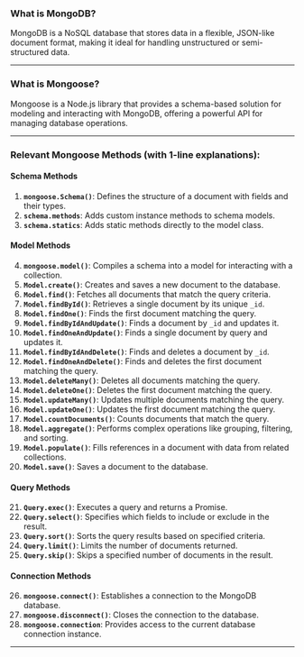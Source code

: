 ### **What is MongoDB?**
MongoDB is a NoSQL database that stores data in a flexible, JSON-like document format, making it ideal for handling unstructured or semi-structured data.

---

### **What is Mongoose?**
Mongoose is a Node.js library that provides a schema-based solution for modeling and interacting with MongoDB, offering a powerful API for managing database operations.

---

### **Relevant Mongoose Methods (with 1-line explanations):**

#### **Schema Methods**
1. **`mongoose.Schema()`**: Defines the structure of a document with fields and their types.
2. **`schema.methods`**: Adds custom instance methods to schema models.
3. **`schema.statics`**: Adds static methods directly to the model class.

#### **Model Methods**
4. **`mongoose.model()`**: Compiles a schema into a model for interacting with a collection.
5. **`Model.create()`**: Creates and saves a new document to the database.
6. **`Model.find()`**: Fetches all documents that match the query criteria.
7. **`Model.findById()`**: Retrieves a single document by its unique `_id`.
8. **`Model.findOne()`**: Finds the first document matching the query.
9. **`Model.findByIdAndUpdate()`**: Finds a document by `_id` and updates it.
10. **`Model.findOneAndUpdate()`**: Finds a single document by query and updates it.
11. **`Model.findByIdAndDelete()`**: Finds and deletes a document by `_id`.
12. **`Model.findOneAndDelete()`**: Finds and deletes the first document matching the query.
13. **`Model.deleteMany()`**: Deletes all documents matching the query.
14. **`Model.deleteOne()`**: Deletes the first document matching the query.
15. **`Model.updateMany()`**: Updates multiple documents matching the query.
16. **`Model.updateOne()`**: Updates the first document matching the query.
17. **`Model.countDocuments()`**: Counts documents that match the query.
18. **`Model.aggregate()`**: Performs complex operations like grouping, filtering, and sorting.
19. **`Model.populate()`**: Fills references in a document with data from related collections.
20. **`Model.save()`**: Saves a document to the database.

#### **Query Methods**
21. **`Query.exec()`**: Executes a query and returns a Promise.
22. **`Query.select()`**: Specifies which fields to include or exclude in the result.
23. **`Query.sort()`**: Sorts the query results based on specified criteria.
24. **`Query.limit()`**: Limits the number of documents returned.
25. **`Query.skip()`**: Skips a specified number of documents in the result.

#### **Connection Methods**
26. **`mongoose.connect()`**: Establishes a connection to the MongoDB database.
27. **`mongoose.disconnect()`**: Closes the connection to the database.
28. **`mongoose.connection`**: Provides access to the current database connection instance.

---